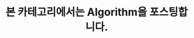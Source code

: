 ---
title: "본 카테고리에서는 Algorithm을 포스팅합니다."
last_modified_at: 2025-09-05
categories:
  - Algorithm Contents
---
